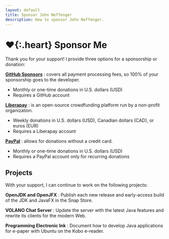 ```yaml
---
layout: default
title: Sponsor John Neffenger
description: How to sponsor John Neffenger.
---
```


# **♥**{:.heart} Sponsor Me

Thank you for your support!
I provide three options for a sponsorship or donation:

**[GitHub Sponsors](https://github.com/sponsors/jgneff)**
: covers all payment processing fees, so 100% of your sponsorship goes to the developer.

  * Monthly or one-time donations in U.S. dollars (USD)
  * Requires a GitHub account

**[Liberapay](https://liberapay.com/jgneff/donate)**
: is an open-source crowdfunding platform run by a non-profit organization.

  * Weekly donations in U.S. dollars (USD), Canadian dollars (CAD), or euros (EUR)
  * Requires a Liberapay account

**[PayPal](https://www.paypal.com/donate?hosted_button_id=TLPD5EPWLSM5G)**
: allows for donations without a credit card.

  * Monthly or one-time donations in U.S. dollars (USD)
  * Requires a PayPal account only for recurring donations

## Projects

With your support, I can continue to work on the following projects:

**OpenJDK and OpenJFX**
: Publish each new release and early-access build of the JDK and JavaFX in the Snap Store.

**VOLANO Chat Server**
: Update the server with the latest Java features and rewrite its clients for the modern Web.

**Programming Electronic Ink**
: Document how to develop Java applications for e-paper with Ubuntu on the Kobo e-reader.
